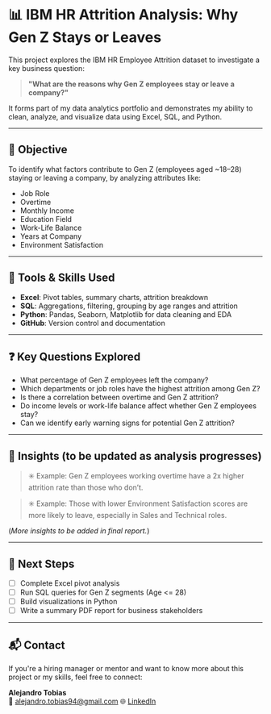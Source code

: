 # 📊 IBM HR Attrition Analysis: Why Gen Z Stays or Leaves

This project explores the IBM HR Employee Attrition dataset to investigate a key business question:

> **"What are the reasons why Gen Z employees stay or leave a company?"**

It forms part of my data analytics portfolio and demonstrates my ability to clean, analyze, and visualize data using Excel, SQL, and Python.

---

## 🎯 Objective

To identify what factors contribute to Gen Z (employees aged ~18–28) staying or leaving a company, by analyzing attributes like:

- Job Role  
- Overtime  
- Monthly Income  
- Education Field  
- Work-Life Balance  
- Years at Company  
- Environment Satisfaction  

---

## 🔧 Tools & Skills Used

- **Excel**: Pivot tables, summary charts, attrition breakdown  
- **SQL**: Aggregations, filtering, grouping by age ranges and attrition  
- **Python**: Pandas, Seaborn, Matplotlib for data cleaning and EDA  
- **GitHub**: Version control and documentation  

---

## ❓ Key Questions Explored

- What percentage of Gen Z employees left the company?  
- Which departments or job roles have the highest attrition among Gen Z?  
- Is there a correlation between overtime and Gen Z attrition?  
- Do income levels or work-life balance affect whether Gen Z employees stay?  
- Can we identify early warning signs for potential Gen Z attrition?  

---

## 📌 Insights (to be updated as analysis progresses)

> ✳️ Example: Gen Z employees working overtime have a 2x higher attrition rate than those who don’t.

> ✳️ Example: Those with lower Environment Satisfaction scores are more likely to leave, especially in Sales and Technical roles.

(*More insights to be added in final report.*)

---

## 📝 Next Steps

- [ ] Complete Excel pivot analysis  
- [ ] Run SQL queries for Gen Z segments (Age <= 28)  
- [ ] Build visualizations in Python  
- [ ] Write a summary PDF report for business stakeholders  

---

## 📬 Contact

If you're a hiring manager or mentor and want to know more about this project or my skills, feel free to connect:

**Alejandro Tobias**  
📧 alejandro.tobias94@gmail.com
🌐 [LinkedIn](https://www.linkedin.com/in/alejandro-tobias-619a8b371/)
